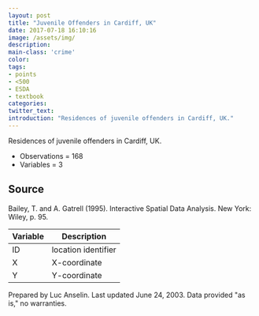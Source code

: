 ```yaml
---
layout: post
title: "Juvenile Offenders in Cardiff, UK"
date: 2017-07-18 16:10:16
image: /assets/img/
description:
main-class: 'crime'
color:
tags:
- points
- <500
- ESDA
- textbook
categories:
twitter_text:
introduction: "Residences of juvenile offenders in Cardiff, UK."
---
```

<script>
$('#map').hide();
</script>



Residences of juvenile offenders in Cardiff, UK.

* Observations = 168
* Variables = 3

**Source**
----------

Bailey, T. and A. Gatrell (1995). Interactive Spatial Data Analysis. New York: Wiley, p. 95.


|**Variable**|**Description**|
|---|---|
|ID|location identifier|
|X|X-coordinate|
|Y|Y-coordinate|

Prepared by Luc Anselin. Last updated June 24, 2003. Data provided "as is," no warranties.
